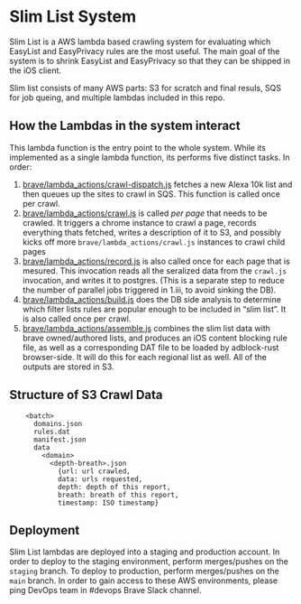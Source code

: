 Slim List System
===

Slim List is a AWS lambda based crawling system for evaluating which EasyList and EasyPrivacy rules are the most useful.  The main goal of the system is to shrink EasyList and EasyPrivacy so that they can be shipped in the iOS client.

Slim list consists of many AWS parts: S3 for scratch and final resuls, SQS for job queing, and multiple lambdas included in this repo.

How the Lambdas in the system interact
---
This lambda function is the entry point to the whole system.  While its implemented as a single lambda function, its performs five distinct tasks.  In order:
   1. [brave/lambda_actions/crawl-dispatch.js](https://github.com/brave/slim-list-lambda/blob/master/brave/lambda_actions/crawl-dispatch.js) fetches a new Alexa 10k list and then queues up the sites to crawl in SQS.  This function is called once per crawl.
   2. [brave/lambda_actions/crawl.js](https://github.com/brave/slim-list-lambda/blob/master/brave/lambda_actions/crawl.js) is called *per page* that needs to be crawled. It triggers a chrome instance to crawl a page, records everything thats fetched, writes a description of it to S3, and possibly kicks off more `brave/lambda_actions/crawl.js` instances to crawl child pages
   3. [brave/lambda_actions/record.js](https://github.com/brave/slim-list-lambda/blob/master/brave/lambda_actions/record.js) is also called once for each page that is mesured.  This invocation reads all the seralized data from the `crawl.js` invocation, and writes it to postgres.  (This is a separate step to reduce the number of parallel jobs triggered in 1.iii, to avoid sinking the DB).
   4. [brave/lambda_actions/build.js](https://github.com/brave/slim-list-lambda/blob/master/brave/lambda_actions/build.js) does the DB side analysis to determine which filter lists rules are popular enough to be included in “slim list”.  It is also called once per crawl.
   5. [brave/lambda_actions/assemble.js](https://github.com/brave/slim-list-lambda/blob/master/brave/lambda_actions/assemble.js) combines the slim list data with brave owned/authored lists, and produces an iOS content blocking rule file, as well as a corresponding DAT file to be loaded by adblock-rust browser-side. It will do this for each regional list as well. All of the outputs are stored in S3.

Structure of S3 Crawl Data
---
```
    <batch>
      domains.json
      rules.dat
      manifest.json
      data
        <domain>
          <depth-breath>.json
            {url: url crawled,
            data: urls requested,
            depth: depth of this report,
            breath: breath of this report,
            timestamp: ISO timestamp}
```

Deployment
---

Slim List lambdas are deployed into a staging and production account.  In order to deploy to the staging environment, perform merges/pushes on the `staging` branch.  To deploy to production, perform merges/pushes on the `main` branch.  In order to gain access to these AWS environments, please ping DevOps team in #devops Brave Slack channel.
